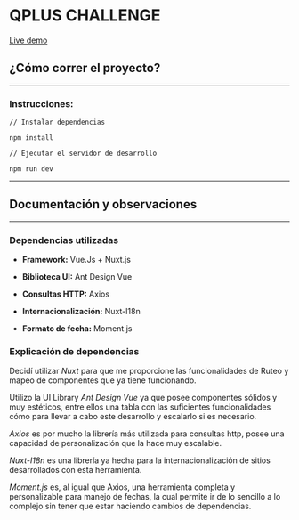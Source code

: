 # QPLUS CHALLENGE

[Live demo](https://qpluschallenge.vercel.app)

## ¿Cómo correr el proyecto?
---
### Instrucciones:

```
// Instalar dependencias

npm install

// Ejecutar el servidor de desarrollo

npm run dev

```

---

## Documentación y observaciones

---
### Dependencias utilizadas

- __Framework:__ Vue.Js + Nuxt.js

- __Biblioteca UI:__ Ant Design Vue 

- __Consultas HTTP:__ Axios

- __Internacionalización:__ Nuxt-I18n

- __Formato de fecha:__ Moment.js

### Explicación de dependencias

Decidí utilizar *Nuxt* para que me proporcione las funcionalidades de Ruteo y mapeo de componentes que ya tiene funcionando.

Utilizo la UI Library *Ant Design Vue* ya que posee componentes sólidos y muy estéticos, entre ellos una tabla con las suficientes funcionalidades cómo para llevar a cabo este desarrollo y escalarlo si es necesario.

*Axios* es por mucho la librería más utilizada para consultas http, posee una capacidad de personalización que la hace muy escalable.

*Nuxt-I18n* es una librería ya hecha para la internacionalización de sitios desarrollados con esta herramienta.

*Moment.js* es, al igual que Axios, una herramienta completa y personalizable para manejo de fechas, la cual permite ir de lo sencillo a lo complejo sin tener que estar haciendo cambios de dependencias.
